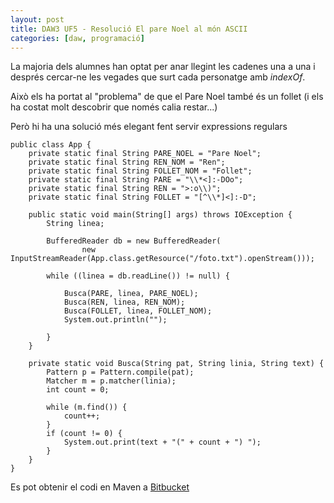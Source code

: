 ```yaml
---
layout: post
title: DAW3 UF5 - Resolució El pare Noel al món ASCII
categories: [daw, programació]
---
```

La majoria dels alumnes han optat per anar llegint les cadenes una a una i després cercar-ne les vegades que surt cada personatge amb *indexOf*.

Això els ha portat al "problema" de que el Pare Noel també és un follet (i els ha costat molt descobrir que només calia restar...)

Però hi ha una solució més elegant fent servir expressions regulars

    public class App {
        private static final String PARE_NOEL = "Pare Noel";
        private static final String REN_NOM = "Ren";
        private static final String FOLLET_NOM = "Follet";
        private static final String PARE = "\\*<]:-DOo";
        private static final String REN = ">:o\\)";
        private static final String FOLLET = "[^\\*]<]:-D";

        public static void main(String[] args) throws IOException {
            String linea;

            BufferedReader db = new BufferedReader(
                    new InputStreamReader(App.class.getResource("/foto.txt").openStream()));

            while ((linea = db.readLine()) != null) {

                Busca(PARE, linea, PARE_NOEL);
                Busca(REN, linea, REN_NOM);
                Busca(FOLLET, linea, FOLLET_NOM);
                System.out.println("");

            }
        }

        private static void Busca(String pat, String linia, String text) {
            Pattern p = Pattern.compile(pat);
            Matcher m = p.matcher(linia);
            int count = 0;

            while (m.find()) {
                count++;
            }
            if (count != 0) {
                System.out.print(text + "(" + count + ") ");
            }
        }
    }

Es pot obtenir el codi en Maven a [Bitbucket](https://bitbucket.org/francesc_xavier_sala_pujolar/asciinoel/src)
